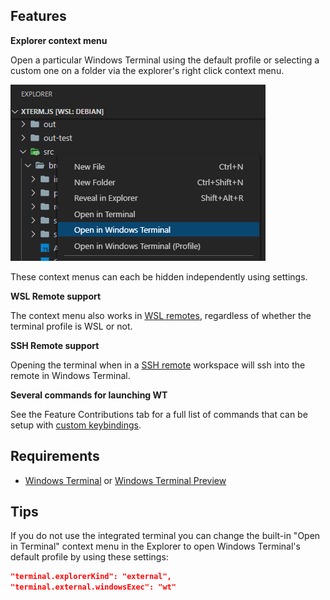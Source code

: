 ## Features

**Explorer context menu**

Open a particular Windows Terminal using the default profile or selecting a custom one on a folder via the explorer's right click context menu.

![Context menu](images/context-menu.png)

These context menus can each be hidden independently using settings.

**WSL Remote support**

The context menu also works in [WSL remotes](https://marketplace.visualstudio.com/items?itemName=ms-vscode-remote.remote-wsl), regardless of whether the terminal profile is WSL or not.

**SSH Remote support**

Opening the terminal when in a [SSH remote](https://marketplace.visualstudio.com/items?itemName=ms-vscode-remote.remote-ssh) workspace will ssh into the remote in Windows Terminal.

**Several commands for launching WT**

See the Feature Contributions tab for a full list of commands that can be setup with [custom keybindings](https://code.visualstudio.com/docs/getstarted/keybindings).

## Requirements

- [Windows Terminal](https://www.microsoft.com/en-us/p/windows-terminal/9n0dx20hk701) or [Windows Terminal Preview](https://www.microsoft.com/en-us/p/windows-terminal-preview/9n8g5rfz9xk3)

## Tips

If you do not use the integrated terminal you can change the built-in "Open in Terminal" context menu in the Explorer to open Windows Terminal's default profile by using these settings:

```json
"terminal.explorerKind": "external",
"terminal.external.windowsExec": "wt"
```
